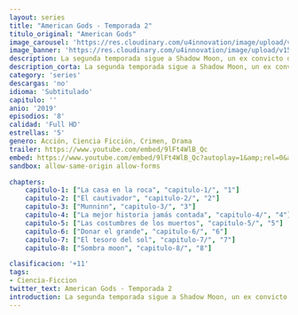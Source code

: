 ```yaml
---
layout: series
title: "American Gods - Temporada 2"
titulo_original: "American Gods"
image_carousel: 'https://res.cloudinary.com/u4innovation/image/upload/v1562460528/god2-poster-min_ddqhmq.jpg'
image_banner: 'https://res.cloudinary.com/u4innovation/image/upload/v1562460529/god2-banner-min_eoromk.jpg'
description: La segunda temporada sigue a Shadow Moon, un ex convicto que es la mano derecha y guardaespaldas del Sr. Miércoles, un Antiguo Dios que está en medio de una guerra entre los Antiguos Dioses, los dioses de la mitología antigua, y Nuevos Dioses, los dioses de la sociedad, la tecnología y la globalización.
description_corta: La segunda temporada sigue a Shadow Moon, un ex convicto que es la mano derecha y guardaespaldas del Sr. Miércoles, un Antiguo Dios que está en medio de una guerra entre los Antiguos Dioses, los dioses de la mitología antigua, y Nuevos Dioses, los dioses de la sociedad, la tecnología y la globalización.
category: 'series'
descargas: 'no'
idioma: 'Subtitulado'
capitulo: ''
anio: '2019'
episodios: '8'
calidad: 'Full HD'
estrellas: '5'
genero: Acción, Ciencia Ficción, Crimen, Drama
trailer: https://www.youtube.com/embed/9lFt4WlB_Qc
embed: https://www.youtube.com/embed/9lFt4WlB_Qc?autoplay=1&amp;rel=0&amp;hd=1&border=0&wmode=opaque&enablejsapi=1&modestbranding=1&controls=1&showinfo=0
sandbox: allow-same-origin allow-forms 

chapters:
    capitulo-1: ["La casa en la roca", "capitulo-1/", "1"]
    capitulo-2: ["El cautivador", "capitulo-2/", "2"]
    capitulo-3: ["Munninn", "capitulo-3/", "3"]
    capitulo-4: ["La mejor historia jamás contada", "capitulo-4/", "4"]
    capitulo-5: ["Las costumbres de los muertos", "capitulo-5/", "5"]
    capitulo-6: ["Donar el grande", "capitulo-6/", "6"]
    capitulo-7: ["El tesoro del sol", "capitulo-7/", "7"]
    capitulo-8: ["Sombra moon", "capitulo-8/", "8"]

clasificacion: '+11'
tags:
- Ciencia-Ficcion
twitter_text: American Gods - Temporada 2
introduction: La segunda temporada sigue a Shadow Moon, un ex convicto que es la mano derecha y guardaespaldas del Sr. Miércoles, un Antiguo Dios que está en medio de una guerra entre los Antiguos Dioses, los dioses de la mitología antigua, y Nuevos Dioses, los dioses de la sociedad, la tecnología y la globalización.
---
```












